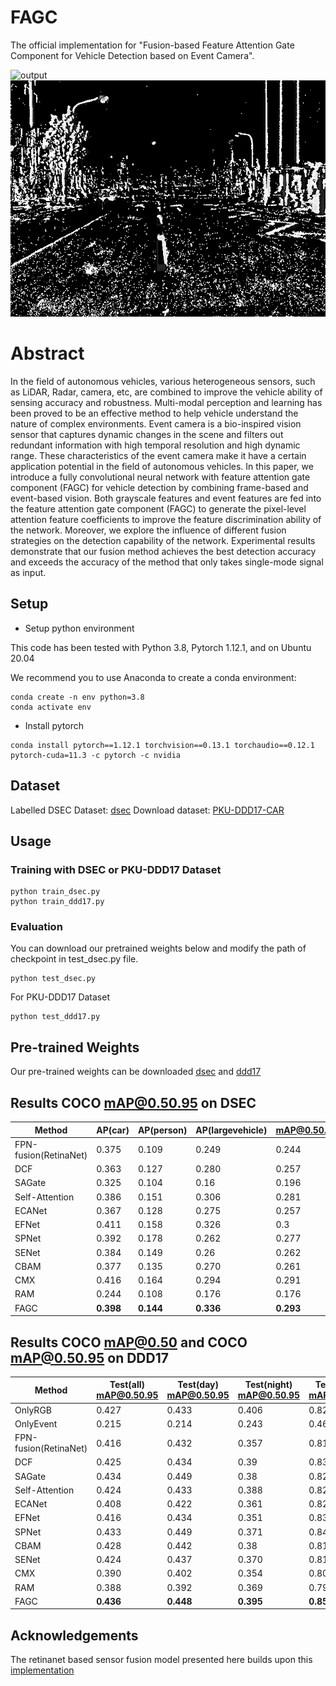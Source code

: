 # FAGC

The official implementation for "Fusion-based Feature Attention Gate Component for Vehicle Detection based on Event Camera".

![output](/img/output.gif)
![output_evt](/img/output_evt.gif)

# Abstract
In the field of autonomous vehicles, various heterogeneous sensors, such as LiDAR, Radar, camera, etc, are combined to improve the vehicle ability of sensing accuracy and robustness. Multi-modal perception and learning has been proved to be an effective method to help vehicle understand the nature of complex environments. Event camera is a bio-inspired vision sensor that captures dynamic changes in the scene and filters out redundant information with high temporal resolution and high dynamic range. These characteristics of the event camera make it have a certain application potential in the field of autonomous vehicles. In this paper, we introduce a fully convolutional neural network with feature attention gate component (FAGC) for vehicle detection by combining frame-based and event-based vision. Both grayscale features and event features are fed into the feature attention gate component (FAGC) to generate the pixel-level attention feature coefficients to improve the feature discrimination ability of the network. Moreover, we explore the influence of different fusion strategies on the detection capability of the network. Experimental results demonstrate that our fusion method achieves the best detection accuracy and exceeds the accuracy of the method that only takes single-mode signal as input.

## Setup
- Setup python environment

This code has been tested with Python 3.8, Pytorch 1.12.1, and on Ubuntu 20.04

We recommend you to use Anaconda to create a conda environment:

```
conda create -n env python=3.8
conda activate env
```
- Install pytorch

```
conda install pytorch==1.12.1 torchvision==0.13.1 torchaudio==0.12.1 pytorch-cuda=11.3 -c pytorch -c nvidia
```
## Dataset 
Labelled DSEC Dataset: [dsec](https://github.com/abhishek1411/event-rgb-fusion)
Download dataset: [PKU-DDD17-CAR](https://www.pkuml.org/resources/pku-ddd17-car.html)

## Usage 
### Training with DSEC or PKU-DDD17 Dataset

```
python train_dsec.py
python train_ddd17.py
```
### Evaluation
You can download our pretrained weights below and modify the path of checkpoint in test_dsec.py file.
```
python test_dsec.py
```
For PKU-DDD17 Dataset
```
python test_ddd17.py
```

## Pre-trained Weights

Our pre-trained weights can be downloaded [dsec](https://drive.google.com/file/d/1wdC6UrZXG4sYU0Zvbtdk3EX3C5mPWaoK/view?usp=sharing) and [ddd17](https://drive.google.com/file/d/1DjIdpDD1lMHJ99S1_JSYHmPHmd7lSS-m/view?usp=sharing)

## Results COCO mAP@0.50.95 on DSEC 

| Method             | AP(car) | AP(person) | AP(largevehicle) | mAP@0.50.95 |
| ------------------ | ------- | ---------- | ---------------- | ----------- |
| FPN-fusion(RetinaNet) | 0.375   | 0.109      | 0.249            | 0.244       |
| DCF                | 0.363   | 0.127      | 0.280            | 0.257       |
| SAGate             | 0.325   | 0.104      | 0.16            | 0.196       |
| Self-Attention     | 0.386   | 0.151      | 0.306            | 0.281       |
| ECANet             | 0.367    | 0.128      | 0.275            | 0.257       |
| EFNet              | 0.411   | 0.158      | 0.326            | 0.3       |
| SPNet              | 0.392   | 0.178      | 0.262            | 0.277       |
| SENet              | 0.384   | 0.149      | 0.26            | 0.262       |
| CBAM               | 0.377   | 0.135      | 0.270            | 0.261       |
| CMX               | 0.416   | 0.164      | 0.294            | 0.291       |
| RAM               | 0.244   | 0.108      | 0.176            | 0.176       |
| FAGC               | **0.398**   | **0.144**      | **0.336**            | **0.293**       |

## Results COCO mAP@0.50 and COCO mAP@0.50.95 on DDD17
| Method                    | Test(all) mAP@0.50.95 | Test(day) mAP@0.50.95 | Test(night) mAP@0.50.95 | Test(all) mAP@0.50 | Test(day) mAP@0.50 | Test(night) mAP@0.50 |
| ------------------------- | --------------------- | --------------------- | ----------------------- | ------------------ | ------------------ | -------------------- |
| OnlyRGB                   | 0.427                 | 0.433                 | 0.406                   | 0.827              | 0.829              | 0.825                |
| OnlyEvent                 | 0.215        | 0.214     | 0.243       |0.465        | 0.436     | 0.600       |
| FPN-fusion(RetinaNet) | 0.416        | 0.432     | 0.357       |0.819       | 0.828    | 0.789      |
| DCF                   | 0.425        | 0.434     | 0.39        |0.834        | 0.842     | 0.804       |
| SAGate                | 0.434        | 0.449     | 0.38        |0.820        | 0.825     | 0.804       |
| Self-Attention        | 0.424        | 0.433     | 0.388       |0.826        | 0.834    | 0.811       |
| ECANet                | 0.408        | 0.422     | 0.361       |0.822        | 0.831     | 0.790      |
| EFNet                 | 0.416        | 0.434     | 0.351       |0.830        | 0.844     | 0.787       |
| SPNet                 | 0.433        | 0.449     | 0.371       |0.847        | 0.861     | 0.789      |
| CBAM                  | 0.428        | 0.442     | 0.38        |0.819        | 0.823     | 0.810    |
| SENet                 | 0.424        | 0.437     | 0.370       |0.816      | 0.827     | 0.774       |
| CMX                 | 0.390        | 0.402     | 0.354       |0.804      | 0.807     | 0.796       |
| RAM                 | 0.388        | 0.392     | 0.369       |0.796      | 0.799     | 0.782       |
| FAGC                      | **0.436**        | **0.448**     | **0.395**       |**0.852**        | **0.859**     | **0.826**       |


## Acknowledgements
The retinanet based sensor fusion model presented here builds upon this [implementation](https://github.com/abhishek1411/event-rgb-fusion/)

